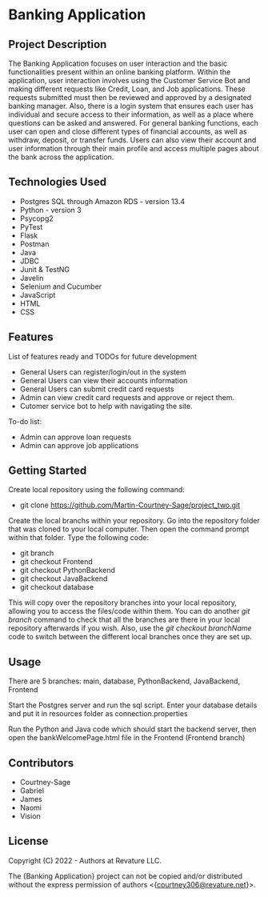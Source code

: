 # Banking Application

## Project Description

The Banking Application focuses on user interaction and the basic functionalities present within an online banking platform. Within the application, user interaction involves using the Customer Service Bot and making different requests like Credit, Loan, and Job applications. These requests submitted must then be reviewed and approved by a designated banking manager. Also, there is a login system that ensures each user has individual and secure access to their information, as well as a place where questions can be asked and answered. For general banking functions, each user can open and close different types of financial accounts, as well as withdraw, deposit, or transfer funds. Users can also view their account and user information through their main profile and access multiple pages about the bank across the application.

## Technologies Used

* Postgres SQL through Amazon RDS - version 13.4
* Python - version 3
* Psycopg2
* PyTest
* Flask 
* Postman
* Java
* JDBC
* Junit & TestNG
* Javelin
* Selenium and Cucumber
* JavaScript
* HTML
* CSS

## Features

List of features ready and TODOs for future development
* General Users can register/login/out in the system
* General Users can view their accounts information
* General Users can submit credit card requests
* Admin can view credit card requests and approve or reject them.
* Cutomer service bot to help with navigating the site.

To-do list:
* Admin can approve loan requests
* Admin can approve job applications

## Getting Started

Create local repository using the following command:
* git clone https://github.com/Martin-Courtney-Sage/project_two.git

Create the local branchs within your repository. Go into the repository folder that was cloned to your local computer. Then open the command prompt within that folder. Type the following code:
* git branch
* git checkout Frontend
* git checkout PythonBackend
* git checkout JavaBackend
* git checkout database

This will copy over the repository branches into your local repository, allowing you to access the files/code within them. You can do another *git branch* command to check that all the branches are there in your local repository afterwards if you wish. Also, use the *git checkout branchName* code to switch between the different local branches once they are set up.

## Usage

There are 5 branches: main, database, PythonBackend, JavaBackend, Frontend

Start the Postgres server and run the sql script. Enter your database details and put it in resources folder as connection.properties

Run the Python and Java code which should start the backend server, then open the bankWelcomePage.html file in the Frontend (Frontend branch)

## Contributors

* Courtney-Sage
* Gabriel
* James
* Naomi
* Vision

## License

Copyright (C) 2022 - Authors at Revature LLC. 

The {Banking Application} project can not be copied and/or distributed without the express
permission of authors <{courtney306@revature.net}>.
